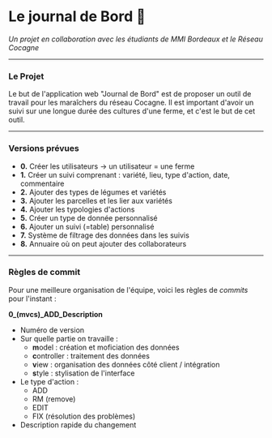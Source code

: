 # Le journal de Bord 🥕

*Un projet en collaboration avec les étudiants de MMI Bordeaux et le Réseau Cocagne*

***

### Le Projet

Le but de l'application web "Journal de Bord" est de proposer un outil de travail pour les maraîchers du réseau Cocagne. Il est important d'avoir un suivi sur une longue durée des cultures d'une ferme, et c'est le but de cet outil.

***

### Versions prévues

* **0.**	Créer les utilisateurs -> un utilisateur = une ferme
* **1.**	Créer un suivi comprenant : variété, lieu, type d'action, date, commentaire
* **2.**	Ajouter des types de légumes et variétés
* **3.**	Ajouter les parcelles et les lier aux variétés
* **4.**	Ajouter les typologies d'actions
* **5.**	Créer un type de donnée personnalisé
* **6.**	Ajouter un suivi (=table) personnalisé
* **7.**	Système de filtrage des données dans les suivis
* **8.**	Annuaire où on peut ajouter des collaborateurs

***

### Règles de commit

Pour une meilleure organisation de l'équipe, voici les règles de *commits* pour l'instant :

**0_(mvcs)_ADD_Description**

* Numéro de version
* Sur quelle partie on travaille : 
  * **m**odel : création et moficiation des données
  * **c**ontroller : traitement des données
  * **v**iew : organisation des données côté client / intégration
  * **s**tyle : stylisation de l'interface
* Le type d'action :
  * ADD
  * RM (remove)
  * EDIT
  * FIX (résolution des problèmes)
* Description rapide du changement


